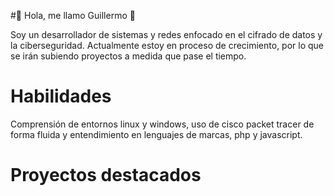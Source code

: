 #👋 Hola, me llamo Guillermo 👋

Soy un desarrollador de sistemas y redes enfocado en el cifrado de datos y la ciberseguridad.
Actualmente estoy en proceso de crecimiento, por lo que se irán subiendo proyectos a medida que pase el tiempo. 

# Habilidades

Comprensión de entornos linux y windows, uso de cisco packet tracer de forma fluida y entendimiento en lenguajes de marcas, php y javascript.

# Proyectos destacados



<!--
**IzquierdoSystem/IzquierdoSystem** is a ✨ _special_ ✨ repository because its `README.md` (this file) appears on your GitHub profile.

Here are some ideas to get you started:

- 🔭 I’m currently working on ...
- 🌱 I’m currently learning ...
- 👯 I’m looking to collaborate on ...
- 🤔 I’m looking for help with ...
- 💬 Ask me about ...
- 📫 How to reach me: ...
- 😄 Pronouns: ...
- ⚡ Fun fact: ...
-->
